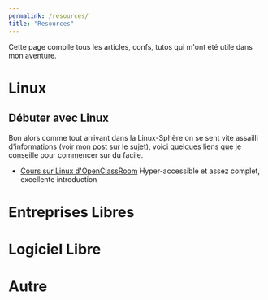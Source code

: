 ```yaml
---
permalink: /resources/
title: "Resources"
---
```


Cette page compile tous les articles, confs, tutos qui m'ont été utile dans mon aventure.

# Linux

## Débuter avec Linux

Bon alors comme tout arrivant dans la Linux-Sphère on se sent vite assailli d'informations (voir [mon post sur le sujet]()), voici quelques liens que je conseille pour commencer sur du facile.
* [Cours sur Linux d'OpenClassRoom](https://openclassrooms.com/fr/courses/43538-reprenez-le-controle-a-laide-de-linux
) Hyper-accessible et assez complet, excellente introduction

# Entreprises Libres

# Logiciel Libre

# Autre